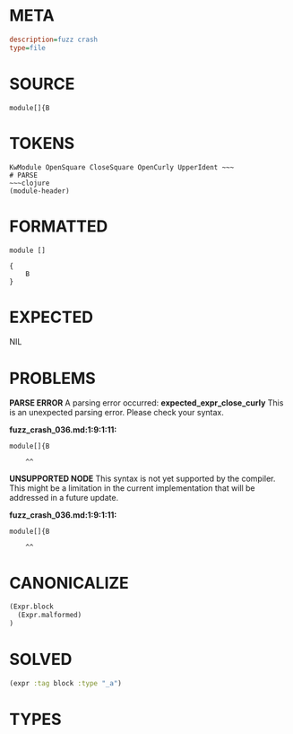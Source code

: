 # META
~~~ini
description=fuzz crash
type=file
~~~
# SOURCE
~~~roc
module[]{B
~~~
# TOKENS
~~~text
KwModule OpenSquare CloseSquare OpenCurly UpperIdent ~~~
# PARSE
~~~clojure
(module-header)
~~~
# FORMATTED
~~~roc
module []

{
	B
}
~~~
# EXPECTED
NIL
# PROBLEMS
**PARSE ERROR**
A parsing error occurred: **expected_expr_close_curly**
This is an unexpected parsing error. Please check your syntax.

**fuzz_crash_036.md:1:9:1:11:**
```roc
module[]{B
```
        ^^


**UNSUPPORTED NODE**
This syntax is not yet supported by the compiler.
This might be a limitation in the current implementation that will be addressed in a future update.

**fuzz_crash_036.md:1:9:1:11:**
```roc
module[]{B
```
        ^^


# CANONICALIZE
~~~clojure
(Expr.block
  (Expr.malformed)
)
~~~
# SOLVED
~~~clojure
(expr :tag block :type "_a")
~~~
# TYPES
~~~roc
~~~
